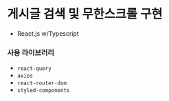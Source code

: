 # 게시글 검색 및 무한스크롤 구현

- React.js w/Typescript

### 사용 라이브러리

- `react-query`
- `axios`
- `react-router-dom`
- `styled-components`
